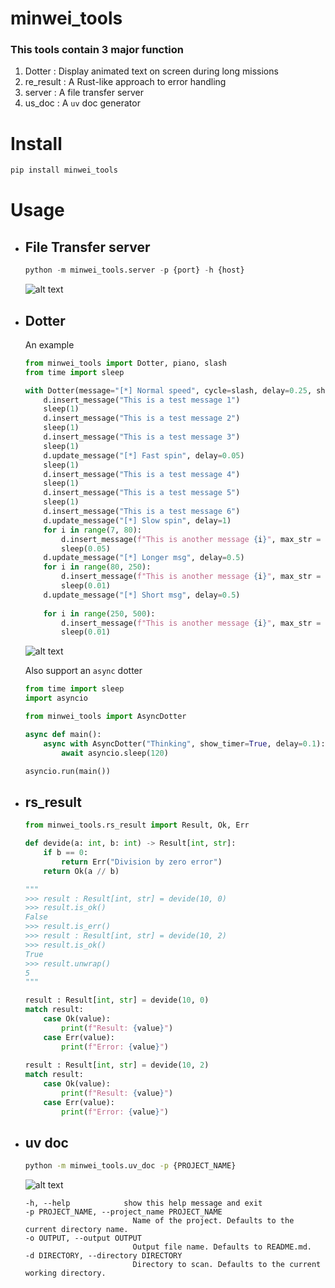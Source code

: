 # minwei_tools

### This tools contain 3 major function

1. Dotter : Display animated text on screen during long missions
2. re_result : A Rust-like approach to error handling
3. server : A file transfer server 
4. us_doc : A `uv` doc generator

# Install

```bash
pip install minwei_tools
```

# Usage

* ## File Transfer server

    ```python
    python -m minwei_tools.server -p {port} -h {host}
    ```

    ![alt text](file_server.gif)

* ## Dotter

    An example

    ```python
    from minwei_tools import Dotter, piano, slash
    from time import sleep

    with Dotter(message="[*] Normal speed", cycle=slash, delay=0.25, show_timer=0) as d:
        d.insert_message("This is a test message 1")
        sleep(1)
        d.insert_message("This is a test message 2")
        sleep(1)
        d.insert_message("This is a test message 3")
        sleep(1)
        d.update_message("[*] Fast spin", delay=0.05)
        sleep(1)
        d.insert_message("This is a test message 4")
        sleep(1)
        d.insert_message("This is a test message 5")
        sleep(1)        
        d.insert_message("This is a test message 6")
        d.update_message("[*] Slow spin", delay=1)
        for i in range(7, 80):
            d.insert_message(f"This is another message {i}", max_str = 10, prefix = "*")
            sleep(0.05)
        d.update_message("[*] Longer msg", delay=0.5)
        for i in range(80, 250):
            d.insert_message(f"This is another message {i}", max_str = 20, prefix = f"🚀{cm.Style.RESET_ALL}{cm.Style.BRIGHT}")
            sleep(0.01)       
        d.update_message("[*] Short msg", delay=0.5)
            
        for i in range(250, 500):
            d.insert_message(f"This is another message {i}", max_str = 3, prefix = f"{cm.Style.RESET_ALL}{cm.Style.BRIGHT}🚀{cm.Style.RESET_ALL}{cm.Style.DIM}")
            sleep(0.01)                           
    ```

    ![alt text](loading.gif)

    Also support an `async` dotter

    ```python
    from time import sleep
    import asyncio

    from minwei_tools import AsyncDotter

    async def main():
        async with AsyncDotter("Thinking", show_timer=True, delay=0.1):
            await asyncio.sleep(120)

    asyncio.run(main())
    ```

* ## rs_result

    ```python
    from minwei_tools.rs_result import Result, Ok, Err

    def devide(a: int, b: int) -> Result[int, str]:
        if b == 0:
            return Err("Division by zero error")
        return Ok(a // b)

    """
    >>> result : Result[int, str] = devide(10, 0)
    >>> result.is_ok()
    False
    >>> result.is_err()
    >>> result : Result[int, str] = devide(10, 2)
    >>> result.is_ok()
    True
    >>> result.unwrap()
    5
    """

    result : Result[int, str] = devide(10, 0)
    match result:
        case Ok(value):
            print(f"Result: {value}")
        case Err(value):
            print(f"Error: {value}")
            
    result : Result[int, str] = devide(10, 2)
    match result:
        case Ok(value):
            print(f"Result: {value}")
        case Err(value):
            print(f"Error: {value}")
    ```

* ## uv doc
    ```bash
    python -m minwei_tools.uv_doc -p {PROJECT_NAME}
    ```

    ![alt text](uv_doc.gif)


    ```
    -h, --help            show this help message and exit
    -p PROJECT_NAME, --project_name PROJECT_NAME
                            Name of the project. Defaults to the current directory name.
    -o OUTPUT, --output OUTPUT
                            Output file name. Defaults to README.md.
    -d DIRECTORY, --directory DIRECTORY
                            Directory to scan. Defaults to the current working directory.
    ```